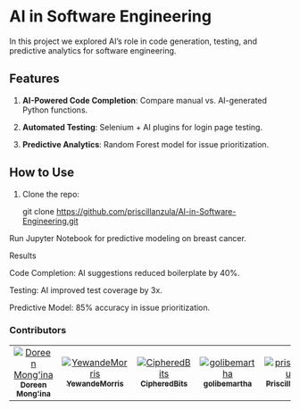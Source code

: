 # AI in Software Engineering  

In this project we explored AI’s role in code generation, testing, and predictive analytics for software engineering.  

## **Features**  

1. **AI-Powered Code Completion**: Compare manual vs. AI-generated Python functions.
     
2. **Automated Testing**: Selenium + AI plugins for login page testing.
    
3. **Predictive Analytics**: Random Forest model for issue prioritization.  

## **How to Use**  

1. Clone the repo:  
    
   git clone https://github.com/priscillanzula/AI-in-Software-Engineering.git
   
Run Jupyter Notebook for predictive modeling on breast cancer.



Results

Code Completion: AI suggestions reduced boilerplate by 40%.

Testing: AI improved test coverage by 3x.

Predictive Model: 85% accuracy in issue prioritization.

### Contributors
<!-- readme: contributors -start -->
<table>
  <thead>
  <tbody>
    <tr>
      <td align="center">
        <a href="https://github.com/Doreenmongina">
          <img src="https://avatars.githubusercontent.com/u/128931394?v=4" ;" alt="Doreen Mong'ina"/>
          <br />
          <sub><b>Doreen Mong'ina</b></sub>
        </a>
      </td>
      <td align="center">
        <a href="https://github.com/YewandeMorris">
          <img src="https://avatars.githubusercontent.com/u/204194948?v=4" alt="YewandeMorris"/>
          <br />
          <sub><b>YewandeMorris</b></sub>
        </a>
      </td>
      <td align="center">
        <a href="https://github.com/CipheredBits">
          <img src="https://avatars.githubusercontent.com/u/200938747?v=4" alt="CipheredBits"/>
          <br />
          <sub><b>CipheredBits</b></sub>
        </a>
      </td>
         <td align="center">
        <a href="https://github.com/golibemartha">
          <img src="https://avatars.githubusercontent.com/u/111166248?v=4" alt="golibemartha"/>
          <br />
          <sub><b>golibemartha</b></sub>
        </a>
      </td>
      <td align="center">
        <a href="https://github.com/priscillanzula">
          <img src="https://avatars.githubusercontent.com/u/144167777?v=4" ;" alt="priscillanzula"/>
          <br />
          <sub><b>Priscilla Nzula</b></sub>
        </a>
      </td>
    </tr>
  </tbody>
</thead>
</table>
<!-- readme: contributors -end -->

